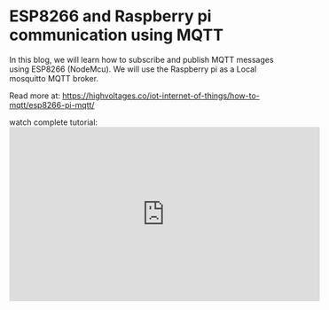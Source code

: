 # ESP8266 and Raspberry pi communication using MQTT
 In this blog, we will learn how to subscribe and publish MQTT messages using ESP8266 (NodeMcu). We will use the Raspberry pi as a Local mosquitto MQTT broker.
 
 Read more at: https://highvoltages.co/iot-internet-of-things/how-to-mqtt/esp8266-pi-mqtt/
 
 watch complete tutorial: <iframe width="560" height="315" src="https://www.youtube.com/embed/7gjJfJgi6uE" title="YouTube video player" frameborder="0" allow="accelerometer; autoplay; clipboard-write; encrypted-media; gyroscope; picture-in-picture" allowfullscreen></iframe>
